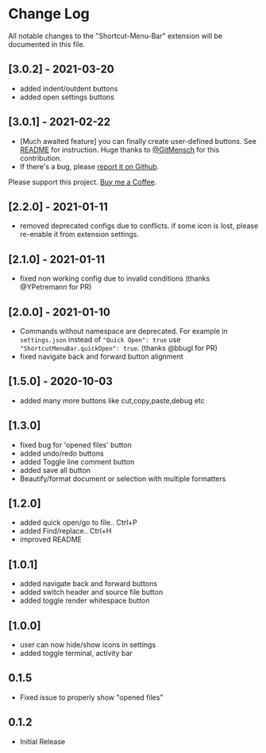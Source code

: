 # Change Log

All notable changes to the "Shortcut-Menu-Bar" extension will be documented in this file.

<!-- Check [Keep a Changelog](http://keepachangelog.com/) for recommendations on how to structure this file. -->

## [3.0.2] - 2021-03-20

- added indent/outdent buttons
- added open settings buttons

## [3.0.1] - 2021-02-22

- [Much awaited feature] you can finally create user-defined buttons. See [README](https://github.com/GorvGoyl/Shortcut-Menu-Bar-VSCode-Extension#create-buttons-with-custom-commands) for instruction. Huge thanks to [@GitMensch](https://github.com/GitMensch) for this contribution.
- If there's a bug, please [report it on Github](https://github.com/GorvGoyl/Shortcut-Menu-Bar-VSCode-Extension/issues).

Please support this project. [Buy me a Coffee](https://ko-fi.com/gorvgoyl).

## [2.2.0] - 2021-01-11

- removed deprecated configs due to conflicts. if some icon is lost, please re-enable it from extension settings.

## [2.1.0] - 2021-01-11

- fixed non working config due to invalid conditions (thanks @YPetremann for PR)

## [2.0.0] - 2021-01-10

- Commands without namespace are deprecated. For example in `settings.json` instead of `"Quick Open": true` use `"ShortcutMenuBar.quickOpen": true`. (thanks @bbugl for PR)
- fixed navigate back and forward button alignment

## [1.5.0] - 2020-10-03

- added many more buttons like cut,copy,paste,debug etc

## [1.3.0]

- fixed bug for 'opened files' button
- added undo/redo buttons
- added Toggle line comment button
- added save all button
- Beautify/format document or selection with multiple formatters

## [1.2.0]

- added quick open/go to file.. Ctrl+P
- added Find/replace.. Ctrl+H
- improved README

## [1.0.1]

- added navigate back and forward buttons
- added switch header and source file button
- added toggle render whitespace button

## [1.0.0]

- user can now hide/show icons in settings
- added toggle terminal, activity bar

## 0.1.5

- Fixed issue to properly show "opened files"

## 0.1.2

- Initial Release
